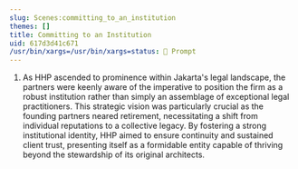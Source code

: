 ```yaml
---
slug: Scenes:committing_to_an_institution
themes: []
title: Committing to an Institution
uid: 617d3d41c671
/usr/bin/xargs=/usr/bin/xargs=status: 💬 Prompt
---
```

1. As HHP ascended to prominence within Jakarta's legal landscape, the partners were keenly aware of the imperative to position the firm as a robust institution rather than simply an assemblage of exceptional legal practitioners. This strategic vision was particularly crucial as the founding partners neared retirement, necessitating a shift from individual reputations to a collective legacy. By fostering a strong institutional identity, HHP aimed to ensure continuity and sustained client trust, presenting itself as a formidable entity capable of thriving beyond the stewardship of its original architects.
